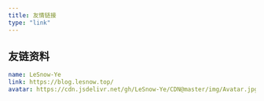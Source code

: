 ```yaml
---
title: 友情链接
type: "link"
---
```


## 友链资料

~~~yml
name: LeSnow-Ye
link: https://blog.lesnow.top/
avatar: https://cdn.jsdelivr.net/gh/LeSnow-Ye/CDN@master/img/Avatar.jpg
~~~
